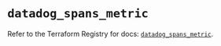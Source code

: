 # `datadog_spans_metric`

Refer to the Terraform Registry for docs: [`datadog_spans_metric`](https://registry.terraform.io/providers/datadog/datadog/3.42.0/docs/resources/spans_metric).
